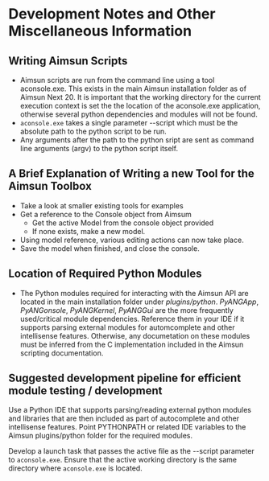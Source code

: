 # Development Notes and Other Miscellaneous Information

## Writing Aimsun Scripts

- Aimsun scripts are run from the command line using a tool aconsole.exe. This exists in the main Aimsun installation folder as of Aimsun Next 20. 
It is important that the working directory for the current execution context is set the the location of the aconsole.exe application, otherwise several
python dependencies and modules will not be found.
- `aconsole.exe` takes a single parameter --script which must be the absolute path to the python script to be run.
- Any arguments after the path to the python sript are sent as command line arguments (argv) to the python script itself.

## A Brief Explanation of Writing a new Tool  for the Aimsun Toolbox

- Take a look at smaller existing tools for examples
- Get a reference to the Console object from Aimsum
    - Get the active Model from the console object provided
    - If none exists, make a new model.
- Using model reference, various editing actions can now take place.
- Save the model when finished, and close the console.

## Location of Required Python Modules

- The Python modules required for interacting with the Aimsun API are located in the main installation folder under *plugins/python*. *PyANGApp*, *PyANGonsole*, *PyANGKernel*, *PyANGGui* are the more frequently used/critical module dependencies. Reference them in your IDE if it supports parsing external modules for automcomplete and other intellisense features. Otherwise, any documetation on these modules must be inferred from the C implementation included in the Aimsun scripting documentation.

## Suggested development pipeline for efficient module testing / development

Use a Python IDE that supports parsing/reading external python modules and libraries that are then included as part of autocomplete and other intellisense features. Point PYTHONPATH or related IDE variables to the Aimsun plugins/python folder for the required modules.

Develop a launch task that passes the active file as the --script parameter to `aconsole.exe`.  Ensure that the active working directory is the same directory where `aconsole.exe` is located. 

